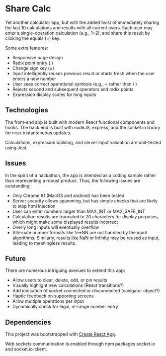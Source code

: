 # Share Calc
Yet another calculator app, but with the added twist of immediately sharing the last 10 calculations and results with all current users.
Each user may enter a single-operation calculation (e.g., 1+2), and share this result by clicking the equals (=) key.

Some extra features:
* Responsive page design
* Radix point entry (.)
* Change sign key (&#0177;)
* Input intelligently reuses previous result or starts fresh when the user enters a new number
* User sees correct operational symbols (e.g., &#0247; rather than / )
* Rejects second and subsequent operators and radix points
* Expression display scales for long inputs
 
## Technologies
The front-end app is built with modern React functional components and hooks. The back end is built with nodeJS, express, and the socket.io library for near-instantaneous updates.

Calculations, expression building, and server input validation are unit-tested using Jest.

## Issues
In the spirit of a hackathon, the app is intended as a coding sample rather than representing a robust product. Thus, the following issues are outstanding:

* Only Chrome 81 (MacOS and android) has been tested
* Server security allows spamming, but has simple checks that are likely to stop html injection
* User can enter numbers larger than MAX_INT or MAX_SAFE_INT
* Calculation results are truncated to 20 characters for display purposes, which might make some displayed results incorrect
* Overly long inputs will eventually overflow
* Alternate number formats like 1e&#0177;NN are not handled by the input algorithms. Similarly, results like NaN or Infinity may be reused as input, leading to meaningless results.

## Future
There are numerous intriguing avenues to extend this app:
* Allow users to clear, delete, edit, or pin results
* Visually highlight new calculations (React transitions?)
* Add indication of socket connected or disconnected (navigator object?)
* Haptic feedback on supporting screens
* Allow multiple operations per input
* Dynamically check for legal, in-range number entry

## Dependencies

This project was bootstrapped with [Create React App](https://github.com/facebook/create-react-app).

Web sockets communication is enabled through npm packages socket.io and socket.io-client.